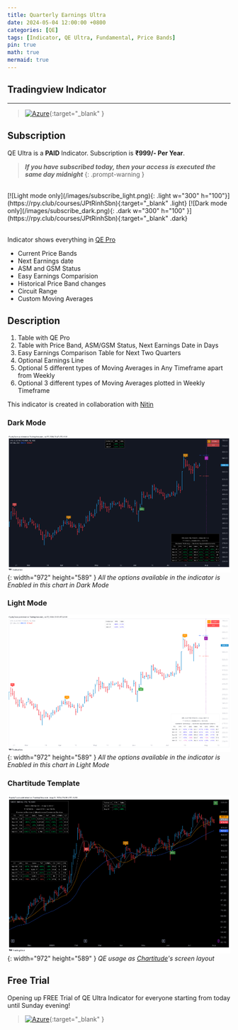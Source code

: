 ```yaml
---
title: Quarterly Earnings Ultra
date: 2024-05-04 12:00:00 +0800
categories: [QE]
tags: [Indicator, QE Ultra, Fundamental, Price Bands]
pin: true
math: true
mermaid: true
---
```


## Tradingview Indicator

<!-- TradingView Chart BEGIN -->
<script type="text/javascript" src="https://s3.tradingview.com/tv.js"></script>
<script type="text/javascript">
var tradingview_embed_options = {};
tradingview_embed_options.width = '700';
tradingview_embed_options.height = '600';
tradingview_embed_options.chart = 'DorxTXrA';
new TradingView.chart(tradingview_embed_options);
</script>
<!-- TradingView Chart END -->

_____

> [![Azure](https://img.shields.io/badge/QE_Ultra_Indicator-%230072C6.svg?style=for-the-badge&logo=microsoftazure&logoColor=white)](https://www.tradingview.com/script/DorxTXrA-QE-Ultra/){:target="_blank" }


## Subscription

QE Ultra is a <b>PAID</b> Indicator. Subscription is **₹999/- Per Year**. 
> **_If you have subscribed today, then your access is executed the same day midnight_**
{: .prompt-warning }

<br>
[![Light mode only](/images/subscribe_light.png){: .light w="300" h="100"}](https://rpy.club/courses/JPtRinhSbn){:target="_blank" .light}
[![Dark mode only](/images/subscribe_dark.png){: .dark w="300" h="100" }](https://rpy.club/courses/JPtRinhSbn){:target="_blank" .dark}
<br>
<br>

Indicator shows everything in [QE Pro](/posts/qe-pro)
- Current Price Bands
- Next Earnings date
- ASM and GSM Status
- Easy Earnings Comparision
- Historical Price Band changes
- Circuit Range
- Custom Moving Averages


## Description

1. Table with QE Pro
2. Table with Price Band, ASM/GSM Status, Next Earnings Date in Days
3. Easy Earnings Comparison Table for Next Two Quarters
4. Optional Earnings Line
5. Optional 5 different types of Moving Averages in Any Timeframe apart from Weekly
6. Optional 3 different types of Moving Averages plotted in Weekly Timeframe


This indicator is created in collaboration with [Nitin](https://x.com/finallynitin)


### Dark Mode
![Desktop View](/qe_ultra_img/all_options_dark.png){: width="972" height="589" }
_All the options available in the indicator is Enabled in this chart in Dark Mode_

### Light Mode
![Desktop View](/qe_ultra_img/all_options_light.png){: width="972" height="589" }
_All the options available in the indicator is Enabled in this chart in Light Mode_

### Chartitude Template
![Desktop View](/qe_ultra_img/chartitude.png){: width="972" height="589" }
_QE usage as [Chartitude](https://x.com/_chartitude)'s screen layout_ 


## Free Trial

Opening up FREE Trial of QE Ultra Indicator for everyone starting from today until Sunday evening! 

> [![Azure](https://img.shields.io/badge/QE_Ultra_FREE_Trial_Indicator-%230072C6.svg?style=for-the-badge&logo=microsoftazure&logoColor=white)](https://www.tradingview.com/script/dt79ST21-QE-Ultra-Trial/){:target="_blank" }
